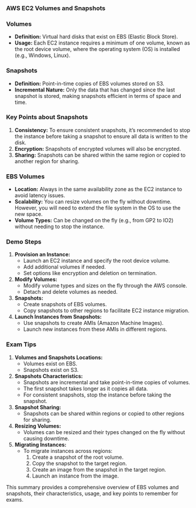 
### AWS EC2 Volumes and Snapshots

### Volumes

- **Definition:** Virtual hard disks that exist on EBS (Elastic Block Store).
- **Usage:** Each EC2 instance requires a minimum of one volume, known as the root device volume, where the operating system (OS) is installed (e.g., Windows, Linux).

### Snapshots

- **Definition:** Point-in-time copies of EBS volumes stored on S3.
- **Incremental Nature:** Only the data that has changed since the last snapshot is stored, making snapshots efficient in terms of space and time.

### Key Points about Snapshots

1. **Consistency:** To ensure consistent snapshots, it’s recommended to stop the instance before taking a snapshot to ensure all data is written to the disk.
2. **Encryption:** Snapshots of encrypted volumes will also be encrypted.
3. **Sharing:** Snapshots can be shared within the same region or copied to another region for sharing.

### EBS Volumes

- **Location:** Always in the same availability zone as the EC2 instance to avoid latency issues.
- **Scalability:** You can resize volumes on the fly without downtime. However, you will need to extend the file system in the OS to use the new space.
- **Volume Types:** Can be changed on the fly (e.g., from GP2 to IO2) without needing to stop the instance.


### Demo Steps

1. **Provision an Instance:**
    - Launch an EC2 instance and specify the root device volume.
    - Add additional volumes if needed.
    - Set options like encryption and deletion on termination.
2. **Modify Volumes:**
    - Modify volume types and sizes on the fly through the AWS console.
    - Detach and delete volumes as needed.
3. **Snapshots:**
    - Create snapshots of EBS volumes.
    - Copy snapshots to other regions to facilitate EC2 instance migration.
4. **Launch Instances from Snapshots:**
    - Use snapshots to create AMIs (Amazon Machine Images).
    - Launch new instances from these AMIs in different regions.

### Exam Tips

1. **Volumes and Snapshots Locations:**
    - Volumes exist on EBS.
    - Snapshots exist on S3.
2. **Snapshots Characteristics:**
    - Snapshots are incremental and take point-in-time copies of volumes.
    - The first snapshot takes longer as it copies all data.
    - For consistent snapshots, stop the instance before taking the snapshot.
3. **Snapshot Sharing:**
    - Snapshots can be shared within regions or copied to other regions for sharing.
4. **Resizing Volumes:**
    - Volumes can be resized and their types changed on the fly without causing downtime.
5. **Migrating Instances:**
    - To migrate instances across regions:
        1. Create a snapshot of the root volume.
        2. Copy the snapshot to the target region.
        3. Create an image from the snapshot in the target region.
        4. Launch an instance from the image.

This summary provides a comprehensive overview of EBS volumes and snapshots, their characteristics, usage, and key points to remember for exams.